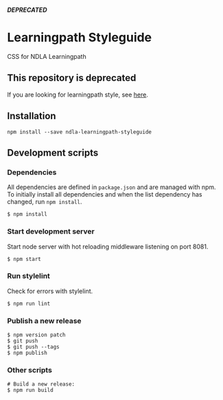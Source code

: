 **_DEPRECATED_**

# Learningpath Styleguide
CSS for NDLA Learningpath

## This repository is deprecated
If you are looking for learningpath style, see [here](https://github.com/NDLANO/learningpath-frontend/tree/master/style).


## Installation

```
npm install --save ndla-learningpath-styleguide
```

## Development scripts

### Dependencies

All dependencies are defined in `package.json` and are managed with npm. To
initially install all dependencies and when the list dependency has changed,
run `npm install`.

```
$ npm install
```

### Start development server

Start node server with hot reloading middleware listening on port 8081.

```
$ npm start
```

### Run stylelint

Check for errors with stylelint.

```
$ npm run lint
```

### Publish a new release

```
$ npm version patch
$ git push
$ git push --tags
$ npm publish
```

### Other scripts

```
# Build a new release:
$ npm run build
```
